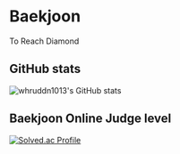 # Baekjoon
To Reach Diamond

## GitHub stats
![whruddn1013's GitHub stats](https://github-readme-stats.vercel.app/api?username=SINHS04&show_icons=true&theme=radical)

## Baekjoon Online Judge level
[![Solved.ac Profile](http://mazassumnida.wtf/api/v2/generate_badge?boj=whruddn1013)](https://solved.ac/whruddn1013/)
